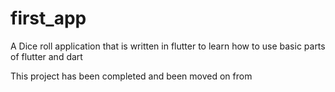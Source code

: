 # first_app

A Dice roll application that is written in flutter to learn how to use basic parts of flutter and dart

This project has been completed and been moved on from 



